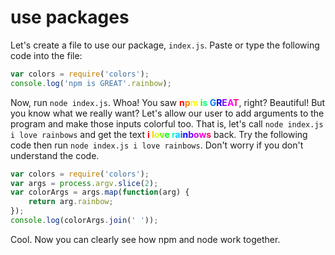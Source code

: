 # use packages

Let's create a file to use our package, `index.js`.  Paste or type the following code into the file:

```js
var colors = require('colors');
console.log('npm is GREAT'.rainbow);
```

Now, run `node index.js`.  Whoa! You saw <span style='font-weight:bold;'><span style='color:#FF0000;'>n</span><span style='color:#FF7F00;'>p</span><span style='color:#FFFF00;'>m</span> <span style='color:#00FF00;'>i</span><span style='color:#00FF7F;'>s</span> <span style='color:#007FFF;'>G</span><span style='color:#0000FF;'>R</span><span style='color:#7F00FF;'>E</span><span style='color:#FF00FE;'>A</span><span style='color:#FF007F;'>T</span></span>, right? Beautiful!  But you know what we really want?  Let's allow our user to add arguments to the program and make those inputs colorful too.  That is, let's call `node index.js i love rainbows` and get the text <span style='font-weight:bold;'><span style='color:#FF0000;'>i</span> <span style='color:#FFCC00;'>l</span><span style='color:#CBFF00;'>o</span><span style='color:#65FF00;'>v</span><span style='color:#00FF00;'>e</span> <span style='color:#00FFCC;'>r</span><span style='color:#00CBFF;'>a</span><span style='color:#0065FF;'>i</span><span style='color:#0000FF;'>n</span><span style='color:#6500FF;'>b</span><span style='color:#CC00FF;'>o</span><span style='color:#FF00CB;'>w</span><span style='color:#FF0065;'>s</span></span> back.  Try the following code then run `node index.js i love rainbows`.  Don't worry if you don't understand the code.

```js
var colors = require('colors');
var args = process.argv.slice(2);
var colorArgs = args.map(function(arg) {
    return arg.rainbow;
});
console.log(colorArgs.join(' '));
```

Cool.  Now you can clearly see how npm and node work together.
